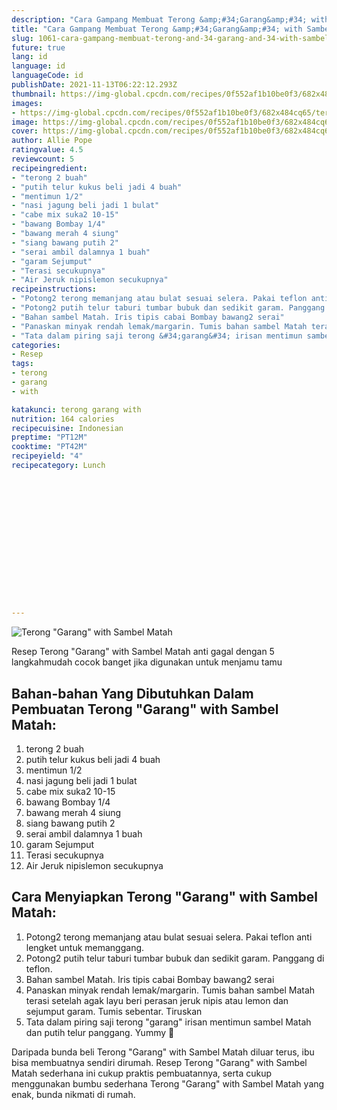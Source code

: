 ```yaml
---
description: "Cara Gampang Membuat Terong &amp;#34;Garang&amp;#34; with Sambel Matah yang Enak Banget"
title: "Cara Gampang Membuat Terong &amp;#34;Garang&amp;#34; with Sambel Matah yang Enak Banget"
slug: 1061-cara-gampang-membuat-terong-and-34-garang-and-34-with-sambel-matah-yang-enak-banget
future: true
lang: id
language: id
languageCode: id
publishDate: 2021-11-13T06:22:12.293Z 
thumbnail: https://img-global.cpcdn.com/recipes/0f552af1b10be0f3/682x484cq65/terong-garang-with-sambel-matah-foto-resep-utama.webp
images:
- https://img-global.cpcdn.com/recipes/0f552af1b10be0f3/682x484cq65/terong-garang-with-sambel-matah-foto-resep-utama.webp
image: https://img-global.cpcdn.com/recipes/0f552af1b10be0f3/682x484cq65/terong-garang-with-sambel-matah-foto-resep-utama.webp
cover: https://img-global.cpcdn.com/recipes/0f552af1b10be0f3/682x484cq65/terong-garang-with-sambel-matah-foto-resep-utama.webp
author: Allie Pope
ratingvalue: 4.5
reviewcount: 5
recipeingredient:
- "terong 2 buah"
- "putih telur kukus beli jadi 4 buah"
- "mentimun 1/2"
- "nasi jagung beli jadi 1 bulat"
- "cabe mix suka2 10-15"
- "bawang Bombay 1/4"
- "bawang merah 4 siung"
- "siang bawang putih 2"
- "serai ambil dalamnya 1 buah"
- "garam Sejumput"
- "Terasi secukupnya"
- "Air Jeruk nipislemon secukupnya"
recipeinstructions:
- "Potong2 terong memanjang atau bulat sesuai selera. Pakai teflon anti lengket untuk memanggang."
- "Potong2 putih telur taburi tumbar bubuk dan sedikit garam. Panggang di teflon."
- "Bahan sambel Matah. Iris tipis cabai Bombay bawang2 serai"
- "Panaskan minyak rendah lemak/margarin. Tumis bahan sambel Matah terasi setelah agak layu beri perasan jeruk nipis atau lemon dan sejumput garam. Tumis sebentar. Tiruskan"
- "Tata dalam piring saji terong &#34;garang&#34; irisan mentimun sambel Matah dan putih telur panggang. Yummy 🤗"
categories:
- Resep
tags:
- terong
- garang
- with

katakunci: terong garang with 
nutrition: 164 calories
recipecuisine: Indonesian
preptime: "PT12M"
cooktime: "PT42M"
recipeyield: "4"
recipecategory: Lunch


     
    
    
    
    
    
    
    
    
    
    
      
    
---
```



![Terong &#34;Garang&#34; with Sambel Matah](https://img-global.cpcdn.com/recipes/0f552af1b10be0f3/682x484cq65/terong-garang-with-sambel-matah-foto-resep-utama.webp)

Resep Terong &#34;Garang&#34; with Sambel Matah  anti gagal dengan 5 langkahmudah cocok banget jika digunakan untuk menjamu tamu

<!--inarticleads1-->

## Bahan-bahan Yang Dibutuhkan Dalam Pembuatan Terong &#34;Garang&#34; with Sambel Matah:

1. terong 2 buah
1. putih telur kukus beli jadi 4 buah
1. mentimun 1/2
1. nasi jagung beli jadi 1 bulat
1. cabe mix suka2 10-15
1. bawang Bombay 1/4
1. bawang merah 4 siung
1. siang bawang putih 2
1. serai ambil dalamnya 1 buah
1. garam Sejumput
1. Terasi secukupnya
1. Air Jeruk nipislemon secukupnya



<!--inarticleads2-->

## Cara Menyiapkan Terong &#34;Garang&#34; with Sambel Matah:

1. Potong2 terong memanjang atau bulat sesuai selera. Pakai teflon anti lengket untuk memanggang.
1. Potong2 putih telur taburi tumbar bubuk dan sedikit garam. Panggang di teflon.
1. Bahan sambel Matah. Iris tipis cabai Bombay bawang2 serai
1. Panaskan minyak rendah lemak/margarin. Tumis bahan sambel Matah terasi setelah agak layu beri perasan jeruk nipis atau lemon dan sejumput garam. Tumis sebentar. Tiruskan
1. Tata dalam piring saji terong &#34;garang&#34; irisan mentimun sambel Matah dan putih telur panggang. Yummy 🤗




Daripada bunda beli  Terong &#34;Garang&#34; with Sambel Matah  diluar terus, ibu  bisa membuatnya sendiri dirumah. Resep  Terong &#34;Garang&#34; with Sambel Matah  sederhana ini cukup praktis pembuatannya, serta cukup menggunakan bumbu sederhana  Terong &#34;Garang&#34; with Sambel Matah  yang enak, bunda nikmati di rumah.
